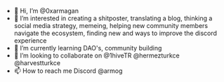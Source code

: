 - 👋 Hi, I’m @0xarmagan
- 👀 I’m interested in creating a shitposter, translating a blog, thinking a social media strategy, memeing, helping new community members navigate the ecosystem, finding new and ways to improve the discord experience
- 🌱 I’m currently learning DAO's, community building
- 💞️ I’m looking to collaborate on @1hiveTR @hermezturkce @harvestturkce
- 📫 How to reach me Discord @armog

<!---
0xarmagan/0xarmagan is a ✨ special ✨ repository because its `README.md` (this file) appears on your GitHub profile.
You can click the Preview link to take a look at your changes.
--->
